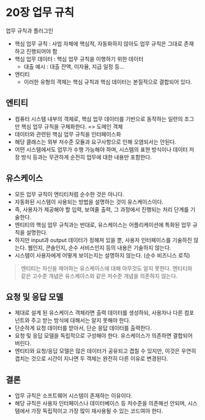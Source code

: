 # 20장 업무 규칙

업무 규칙과 플러그인
- 핵심 업무 규칙 : 사업 자체에 핵심적, 자동화하지 않아도 업무 규칙은 그대로 존재하고 진행되어야 함
- 핵심 업무 데이터 : 핵심 업무 규칙을 이행하기 위한 데이터
  - 대출 예시 : 대출 잔액, 이자율, 지급 일정 등...
- 엔티티
  - 이러한 유형의 객체는 핵심 규칙과 핵심 데이터는 본질적으로 결합되어 있다.

## 엔티티
- 컴퓨터 시스템 내부의 객체로, 핵심 업무 데이터를 기반으로 동작하는 일련의 조그만 핵심 업무 규칙을 구체화한다. => 도메인 객체
- 데이터와 관련된 핵심 업무 규칙을 인터페이스화
- 해당 클래스는 외부 저수준 모듈과 요구사항으로 인해 오염되서는 안된다.
- 어떤 시스템에서도 업무가 수행 가능해야 하며, 시스템의 표현 방식이나 데이터 저장 방식 등과는 무관하게 순전히 업무에 대한 내용만 포함한다.

## 유스케이스
- 모든 업무 규칙이 엔티티처럼 순수한 것은 아니다.
- 자동화된 시스템이 사용되는 방법을 설명하는 것이 유스케이스이다.
- 즉, 사용자가 제공해야 할 입력, 보여줄 출력, 그 과정에서 진행되는 처리 단계를 기술한다.
- 엔티티의 핵심 업무 규칙과는 반대로, 유스케이스는 어플리케이션에 특화된 업무 규칙을 설명한다.
- 하지만 input과 output 데이터가 정해져 있을 뿐, 사용자 인터페이스를 기술하진 않는다. 웹인지, 콘솔인지, 순수 서비스인지 등의 내용은 기술하지 않는다.
- 시스템이 사용자에게 어떻게 보이는지는 설명하지 않는다. (순수 비즈니스 로직)

> 엔티티는 자신을 제어하는 유스케이스에 대해 아무것도 알지 못한다. 엔티티와 같은 고수준 개념은 유스케이스와 같은 저수준 개념을 의존하지 않는다.

## 요청 및 응답 모델
- 제대로 설계 된 유스케이스 객체라면 출력 데이터를 생성하되, 사용자나 다른 컴포넌트와 주고 받는 방식에 대해서는 알지 못해야 한다.
- 단순하게 요청 데이터를 받아서, 단순 응답 데이터를 출력한다.
- 요청 및 응답 모델을 독립적으로 구성해야 한다. 유스케이스가 의존하면 결합되어 버린다.
- 엔티티와 요청/응답 모델은 많은 데이터가 공유되고 겹칠 수 있지만, 이것은 우연히 겹치는 것으로 시간이 지나면 두 객체는 완전히 다른 이유로 변경된다.

## 결론
- 업무 규칙은 소프트웨어 시스템이 존재하는 이유이다.
- 해당 규칙은 사용자 인터페이스나 데이터베이스 등 저수준을 의존해선 안되며, 시스템에서 가장 독립적이고 가장 많이 재사용될 수 있는 코드여야 한다.